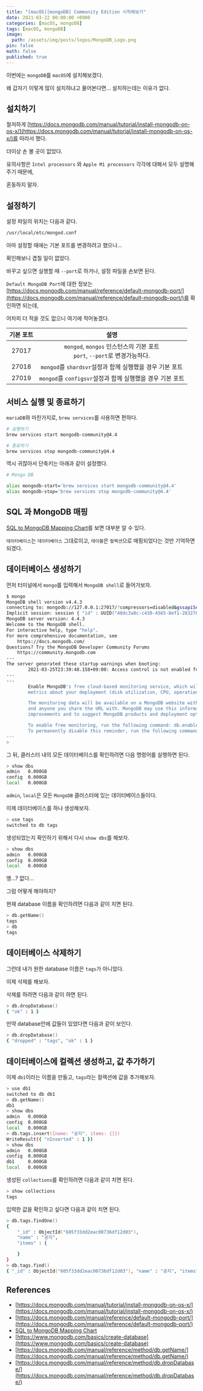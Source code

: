 ```yaml
---
title: "[macOS][mongoDB] Community Edition 시작해보기"
date: 2021-03-22 00:00:00 +0900
categories: [macOS, mongoDB]
tags: [macOS, mongoDB]
image:
  path: /assets/img/posts/logos/MongoDB_Logo.png
pin: false
math: false
published: true
---
```


이번에는 `mongoDB`를 `macOS`에 설치해보겠다.

왜 갑자기 이렇게 많이 설치하냐고 물어본다면... 설치하는데는 이유가 없다.

## 설치하기

철저하게 [https://docs.mongodb.com/manual/tutorial/install-mongodb-on-os-x/](https://docs.mongodb.com/manual/tutorial/install-mongodb-on-os-x/)를 따라서 했다.

더이상 손 볼 곳이 없었다.

유의사항은 `Intel processors` 와 `Apple M1 processors` 각각에 대해서 모두 설명해주기 때문에,

혼동하지 말자.

## 설정하기

설정 파일의 위치는 다음과 같다.

```zsh
/usr/local/etc/mongod.conf
```

아마 설정할 때에는 기본 포트를 변경하려고 했으나...

확인해보니 겹칠 일이 없었다.

바꾸고 싶으면 실행할 때 `--port`로 하거나, 설정 파일을 손보면 된다.

`Default MongoDB Port`에 대한 정보는 [https://docs.mongodb.com/manual/reference/default-mongodb-port/](https://docs.mongodb.com/manual/reference/default-mongodb-port/)를 확인하면 되는데,

어차피 더 적을 것도 없으니 여기에 적어놓겠다.

| 기본 포트 |                                    설명                                     |
| :-------: | :-------------------------------------------------------------------------: |
|   27017   | `mongod`, `mongos` 인스턴스의 기본 포트<br>`port`, `--port`로 변경가능하다. |
|   27018   |          `mongod`를 `shardsvr`설정과 함께 실행했을 경우 기본 포트           |
|   27019   |          `mongod`를 `configsvr`설정과 함께 실행했을 경우 기본 포트          |

## 서비스 실행 및 종료하기

`mariaDB`와 마찬가지로, `brew services`를 사용하면 편하다.

```zsh
# 실행하기
brew services start mongodb-community@4.4

# 종료하기
brew services stop mongodb-community@4.4
```

역시 귀찮아서 단축키는 아래과 같이 설정했다.

```zsh
# Mongo DB

alias mongodb-start='brew services start mongodb-community@4.4'
alias mongodb-stop='brew services stop mongodb-community@4.4'
```

## SQL 과 MongoDB 매핑

[SQL to MongoDB Mapping Chart](https://docs.mongodb.com/manual/reference/sql-comparison/)를 보면 대부분 알 수 있다.

`데이터베이스`는 `데이터베이스` 그대로이고, `테이블`은 `컬렉션`으로 매핑되었다는 것만 기억하면 되겠다.

## 데이터베이스 생성하기

먼저 터미널에서 `mongo`를 입력해서 `MongoDB shell`로 들어가보자.

```zsh
$ mongo
MongoDB shell version v4.4.3
connecting to: mongodb://127.0.0.1:27017/?compressors=disabled&gssapiServiceName=mongodb
Implicit session: session { "id" : UUID("40dc3a8c-c430-4565-8ef1-28327847af0f") }
MongoDB server version: 4.4.3
Welcome to the MongoDB shell.
For interactive help, type "help".
For more comprehensive documentation, see
	https://docs.mongodb.com/
Questions? Try the MongoDB Developer Community Forums
	https://community.mongodb.com
---
The server generated these startup warnings when booting:
        2021-03-25T23:39:48.158+09:00: Access control is not enabled for the database. Read and write access to data and configuration is unrestricted
---
---
        Enable MongoDB's free cloud-based monitoring service, which will then receive and display
        metrics about your deployment (disk utilization, CPU, operation statistics, etc).

        The monitoring data will be available on a MongoDB website with a unique URL accessible to you
        and anyone you share the URL with. MongoDB may use this information to make product
        improvements and to suggest MongoDB products and deployment options to you.

        To enable free monitoring, run the following command: db.enableFreeMonitoring()
        To permanently disable this reminder, run the following command: db.disableFreeMonitoring()
---
>
```

그 뒤, 클러스터 내의 모든 데이터베이스를 확인하려면 다음 명령어를 실행하면 된다.

```zsh
> show dbs
admin   0.000GB
config  0.000GB
local   0.000GB
```

`admin`, `local`은 모든 `MongoDB` 클러스터에 있는 데이터베이스들이다.

이제 데이터베이스를 하나 생성해보자.

```zsh
> use tags
switched to db tags
```

생성되었는지 확인하기 위해서 다시 `show dbs`를 해보자.

```zsh
> show dbs
admin   0.000GB
config  0.000GB
local   0.000GB
```

엥...? 없다...

그럼 어떻게 해야하지?

현재 database 이름을 확인하려면 다음과 같이 치면 된다.

```zsh
> db.getName()
tags
> db
tags
```

## 데이터베이스 삭제하기

그런데 내가 원한 database 이름은 `tags`가 아니었다.

이제 삭제를 해보자.

삭제를 하려면 다음과 같이 하면 된다.

```zsh
> db.dropDatabase()
{ "ok" : 1 }
```

만약 database안에 값들이 있었다면 다음과 같이 보인다.

```zsh
> db.dropDatabase()
{ "dropped" : "tags", "ok" : 1 }
```

## 데이터베이스에 컬렉션 생성하고, 값 추가하기

이제 `db1`이라는 이름을 만들고, `tags`라는 컬렉션에 값을 추가해보자.

```zsh
> use db1
switched to db db1
> db.getName()
db1
> show dbs
admin   0.000GB
config  0.000GB
local   0.000GB
> db.tags.insert({name: "공지", items: {}})
WriteResult({ "nInserted" : 1 })
> show dbs
admin   0.000GB
config  0.000GB
db1     0.000GB
local   0.000GB
```

생성된 `collections`를 확인하려면 다음과 같이 치면 된다.

```zsh
> show collections
tags
```

입력한 값을 확인하고 싶다면 다음과 같이 치면 된다.

```zsh
> db.tags.findOne()
{
	"_id" : ObjectId("605f33dd2eac00736df12d03"),
	"name" : "공지",
	"items" : {

	}
}
> db.tags.find()
{ "_id" : ObjectId("605f33dd2eac00736df12d03"), "name" : "공지", "items" : {  } }
```

## References

- [https://docs.mongodb.com/manual/tutorial/install-mongodb-on-os-x/](https://docs.mongodb.com/manual/tutorial/install-mongodb-on-os-x/)
- [https://docs.mongodb.com/manual/reference/default-mongodb-port/](https://docs.mongodb.com/manual/reference/default-mongodb-port/)
- [SQL to MongoDB Mapping Chart](https://docs.mongodb.com/manual/reference/sql-comparison/)
- [https://www.mongodb.com/basics/create-database](https://www.mongodb.com/basics/create-database)
- [https://docs.mongodb.com/manual/reference/method/db.getName/](https://docs.mongodb.com/manual/reference/method/db.getName/)
- [https://docs.mongodb.com/manual/reference/method/db.dropDatabase/](https://docs.mongodb.com/manual/reference/method/db.dropDatabase/)
